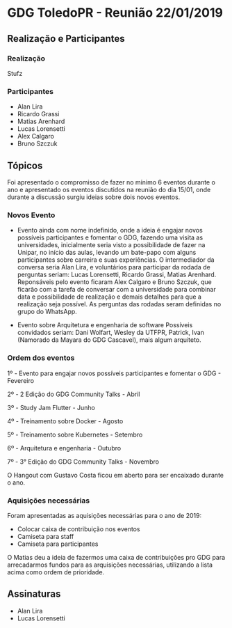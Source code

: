 # GDG ToledoPR - Reunião 22/01/2019
## Realização e Participantes
### Realização
Stufz

### Participantes

- Alan Lira
- Ricardo Grassi
- Matias Arenhard
- Lucas Lorensetti
- Alex Calgaro
- Bruno Szczuk

## Tópicos

Foi apresentado o compromisso de fazer no mínimo 6 eventos durante o ano e apresentado os eventos discutidos na reunião do dia 15/01,
onde durante a discussão surgiu ideias sobre dois novos eventos.

### Novos Evento

- Evento ainda com nome indefinido, onde a ideia é engajar novos possíveis participantes e fomentar o GDG, fazendo uma visita as universidades, inicialmente 
seria visto a possibilidade de fazer na Unipar, no início das aulas, levando um bate-papo com alguns participantes sobre carreira e suas 
experiências. O intermediador da conversa seria Alan Lira, e voluntários para participar da rodada de perguntas seriam: 
Lucas Lorensetti, Ricardo Grassi, Matias Arenhard. Reponsáveis pelo evento ficaram Alex Calgaro e Bruno Szczuk, que ficarão com a tarefa de
conversar com a universidade para combinar data e possibilidade de realização e demais detalhes para que a realização seja possível. As perguntas
das rodadas seram definidas no grupo do WhatsApp.

- Evento sobre Arquitetura e engenharia de software
Possíveis convidados seriam: Dani Wolfart, Wesley da UTFPR, Patrick, Ivan (Namorado da Mayara do GDG Cascavel), mais algum arquiteto.

### Ordem dos eventos

1º - Evento para engajar novos possíveis participantes e fomentar o GDG - Fevereiro

2º - 2 Edição do GDG Community Talks - Abril

3º - Study Jam Flutter - Junho

4º - Treinamento sobre Docker - Agosto

5º - Treinamento sobre Kubernetes - Setembro

6º - Arquitetura e engenharia - Outubro

7º - 3° Edição do GDG Community Talks - Novembro

O Hangout com Gustavo Costa ficou em aberto para ser encaixado durante o ano.

### Aquisições necessárias

Foram apresentadas as aquisições necessárias para o ano de 2019:

- Colocar caixa de contribuição nos eventos
- Camiseta para staff
- Camiseta para participantes

O Matias deu a ideia de fazermos uma caixa de contribuições pro GDG para arrecadarmos fundos para as arquisições necessárias, utilizando a lista acima
como ordem de prioridade.


## Assinaturas

- Alan Lira
- Lucas Lorensetti
